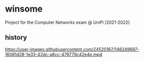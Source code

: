 # winsome
Project for the Computer Networks exam @ UniPi [2021-2022]


## history
https://user-images.githubusercontent.com/24520167/148249697-16081d28-1e33-42dc-a8cc-478779c42e4e.mp4
